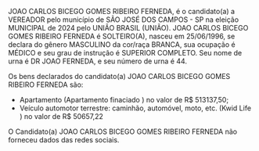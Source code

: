 JOAO CARLOS BICEGO GOMES RIBEIRO FERNEDA, é o candidato(a) a VEREADOR pelo município de SÃO JOSÉ DOS CAMPOS - SP na eleição MUNICIPAL de 2024 pelo UNIÃO BRASIL (UNIÃO). JOAO CARLOS BICEGO GOMES RIBEIRO FERNEDA é SOLTEIRO(A), nasceu em 25/06/1996, se declara do gênero MASCULINO da cor/raça BRANCA, sua ocupação é MÉDICO e seu grau de instrução é SUPERIOR COMPLETO. Seu nome de urna é DR JOAO FERNEDA, e seu número de urna é 44.

Os bens declarados do candidato(a) JOAO CARLOS BICEGO GOMES RIBEIRO FERNEDA são: 
- Apartamento (Apartamento finaciado ) no valor de R$ 513137,50;
- Veículo automotor terrestre: caminhão, automóvel, moto, etc. (Kwid Life ) no valor de R$ 50657,22

O Candidato(a) JOAO CARLOS BICEGO GOMES RIBEIRO FERNEDA não forneceu dados das redes sociais.